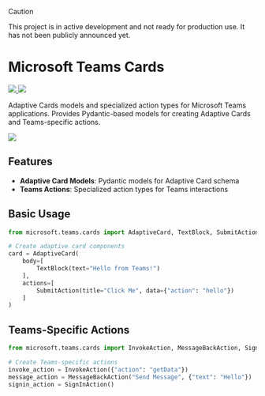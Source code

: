 > [!CAUTION]
> This project is in active development and not ready for production use. It has not been publicly announced yet.

# Microsoft Teams Cards

<p>
    <a href="https://www.npmjs.com/package/@microsoft/teams.api" target="_blank">
        <img src="https://img.shields.io/pypi/v/microsoft-teams-cards" />
    </a>
    <a href="https://www.npmjs.com/package/@microsoft/teams.api" target="_blank">
        <img src="https://img.shields.io/pypi/dw/microsoft-teams-cards" />
    </a>
</p>

Adaptive Cards models and specialized action types for Microsoft Teams applications.
Provides Pydantic-based models for creating Adaptive Cards and Teams-specific actions.

<a href="https://microsoft.github.io/teams-ai" target="_blank">
    <img src="https://img.shields.io/badge/📖 Getting Started-blue?style=for-the-badge" />
</a>

## Features

- **Adaptive Card Models**: Pydantic models for Adaptive Card schema
- **Teams Actions**: Specialized action types for Teams interactions

## Basic Usage

```python
from microsoft.teams.cards import AdaptiveCard, TextBlock, SubmitAction

# Create adaptive card components
card = AdaptiveCard(
    body=[
        TextBlock(text="Hello from Teams!")
    ],
    actions=[
        SubmitAction(title="Click Me", data={"action": "hello"})
    ]
)
```

## Teams-Specific Actions

```python
from microsoft.teams.cards import InvokeAction, MessageBackAction, SignInAction

# Create Teams-specific actions
invoke_action = InvokeAction({"action": "getData"})
message_action = MessageBackAction("Send Message", {"text": "Hello"})
signin_action = SignInAction()
```
